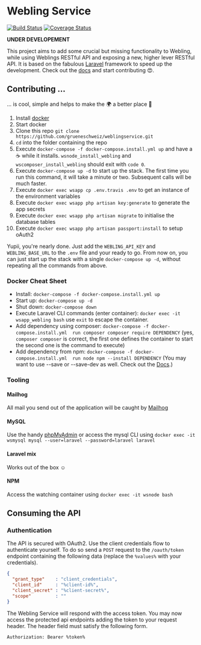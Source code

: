 # Webling Service

[![Build Status](https://travis-ci.com/grueneschweiz/weblingservice.svg?branch=master)](https://travis-ci.com/grueneschweiz/weblingservice)
[![Coverage Status](https://coveralls.io/repos/github/grueneschweiz/weblingservice/badge.svg)](https://coveralls.io/github/grueneschweiz/weblingservice)

**UNDER DEVELOPEMENT**

This project aims to add some crucial but missing functionality to Webling,
while using Weblings RESTful API and exposing a new, higher lever RESTful
API. It is based on the fabulous [Laravel](https://laravel.com/) framework
to speed up the development. Check out the [docs](https://laravel.com/docs/5.6)
and start contributing 😍.

## Contributing ...
... is cool, simple and helps to make the 🌍 a better place 🤩
1. Install [docker](https://store.docker.com/search?offering=community&type=edition)
1. Start docker
1. Clone this repo `git clone https://github.com/grueneschweiz/weblingservice.git`
1. `cd` into the folder containing the repo
1. Execute `docker-compose -f docker-compose.install.yml up` and have a ☕️ while 
it installs. `wsnode_install_webling` and `wscomposer_install_webling` should exit with `code 0`.
1. Execute `docker-compose up -d` to start up the stack. The first time you run
   this command, it will take a minute or two. Subsequent calls will be much faster.
1. Execute `docker exec wsapp cp .env.travis .env` to get an instance of the environment variables
1. Execute `docker exec wsapp php artisan key:generate` to generate the app secrets
1. Execute `docker exec wsapp php artisan migrate` to initialise the database tables
1. Execute `docker exec wsapp php artisan passport:install` to setup oAuth2

Yupii, you're nearly done. Just add the `WEBLING_API_KEY` and `WEBLING_BASE_URL`
to the `.env` file and your ready to go. From now on, you can just start up the
stack with a single `docker-compose up -d`, without repeating all the commands
from above.

### Docker Cheat Sheet
- Install: `docker-compose -f docker-compose.install.yml up`
- Start up: `docker-compose up -d`
- Shut down: `docker-compose down`
- Execute Laravel CLI commands (enter container): `docker exec -it wsapp_webling bash` use `exit` to escape the container.
- Add dependency using composer: `docker-compose -f docker-compose.install.yml 
run composer composer require DEPENDENCY` (yes, `composer composer` is correct,
the first one defines the container to start the second one is the command to
execute)
- Add dependency from npm: `docker-compose -f docker-compose.install.yml 
run node npm --install DEPENDENCY` (You may want to use --save or --save-dev as
well. Check out the [Docs](https://docs.npmjs.com/cli/install).)

### Tooling
#### Mailhog
All mail you send out of the application will be caught by [Mailhog](http://localhost:8020)

#### MySQL
Use the handy [phpMyAdmin](http://localhost:8010) or access the mysql CLI using
`docker exec -it wsmysql mysql --user=laravel --password=laravel laravel` 

#### Laravel mix
Works out of the box ☺️

#### NPM
Access the watching container using `docker exec -it wsnode bash`

## Consuming the API
### Authentication
The API is secured with OAuth2. Use the client credentials flow to authenticate yourself.
To do so send a `POST` request to the `/oauth/token` endpoint containing the following
data (replace the `%values%` with your credentials).
```JSON
{
  "grant_type"    : "client_credentials",
  "client_id"     : "%client-id%",
  "client_secret" : "%client-secret%",
  "scope"         : ""
}
```
The Webling Service will respond with the access token. You may now access the
protected api endpoints adding the token to your request header. The header field
must satisfy the following form.
```
Authorization: Bearer %token%
```
